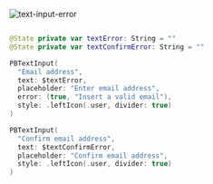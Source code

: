 ![text-input-error](https://github.com/powerhome/playbook/assets/92755007/7c664f75-1d7a-4a94-bc59-6f845a68ce19)


```swift

@State private var textError: String = ""
@State private var textConfirmError: String = ""

PBTextInput(
  "Email address",
  text: $textError,
  placeholder: "Enter email address",
  error: (true, "Insert a valid email"),
  style: .leftIcon(.user, divider: true)
)

PBTextInput(
  "Confirm email address",
  text: $textConfirmError,
  placeholder: "Confirm email address",
  style: .leftIcon(.user, divider: true)
)

```
